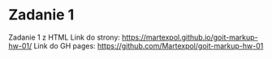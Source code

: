# Zadanie 1

Zadanie 1 z HTML
Link do strony: https://martexpol.github.io/goit-markup-hw-01/
Link do GH pages: https://github.com/Martexpol/goit-markup-hw-01
